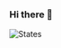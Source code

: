 ### Hi there 👋

<!--
**Muhammad-Usama-07/Muhammad-Usama-07** is a ✨ _special_ ✨ repository because its `README.md` (this file) appears on your GitHub profile.

Here are some ideas to get you started:

- 🔭 I’m currently working on Real Time Speech-to-Text
- 🌱 I’m currently learning DataScience track from DataCamp 
- 👯 I’m looking to collaborate on ...
- 🤔 I’m looking for help with ...
- 💬 Ask me about Artificial Intelligence related work
- 📫 How to reach me: ...
- 😄 Pronouns: ...
- ⚡ Fun fact: ...
-->

![States](https://github-readme-stats.vercel.app/api?username=Muhammad-Usama-07&theme=radical&&show_icons=true)
